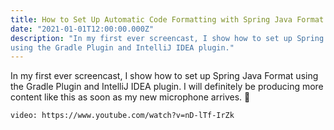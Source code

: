 ```yaml
---
title: How to Set Up Automatic Code Formatting with Spring Java Format
date: "2021-01-01T12:00:00.000Z"
description: "In my first ever screencast, I show how to set up Spring Java Format 
using the Gradle Plugin and IntelliJ IDEA plugin."
---
```


In my first ever screencast, I show how to set up Spring Java Format
using the Gradle Plugin and IntelliJ IDEA plugin. I will definitely 
be producing more content like this as soon as 
my new microphone arrives. 😬

`video: https://www.youtube.com/watch?v=nD-lTf-IrZk`
